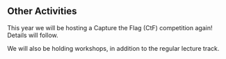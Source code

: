 ---
---

## Other Activities 

This year we will be hosting a Capture the Flag (CtF) competition again!  Details will follow. 

We will also be holding workshops, in addition to the regular lecture track. 
